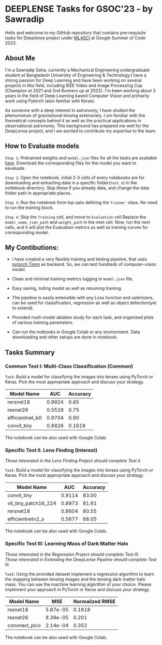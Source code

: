 # DEEPLENSE Tasks for GSOC'23 - by Sawradip

Hello and welcome to my GitHub repository that contains pre-requisite tasks for Deeplense project under [ML4SCI](https://ml4sci.org/) at Google Summer of Code 2023.

## About Me

I'm a Sawradip Saha, currently a Mechanical Engineering undergraduate student at Bangladesh University of  Engineering & Technology.I have a strong passion for Deep Learning and have been working on several projects in this field, including IEEE Video and Image Processing  Cup (Champion at 2021 and 2nd Runners up at 2022). I'm been working about 3 years in the field of Deep Learning based Computer Vision and primarily work using Pytorch (also familiar with Keras).

As someone with a deep interest in astronomy, I have studied the phenomenon of gravitational lensing extensively. I am familiar with the theoretical concepts behind it as well as the practical applications in observational astronomy. This background has prepared me well for the DeepLense project, and I am excited to contribute my expertise to the team.

## How to Evaluate models



`Step 1`: Pretrained weights and `model.json` files for all the tasks are available  [here](https://drive.google.com/drive/folders/1CsK2pvhiGBTdQaFJLR_aE3EjoCOAtoc3?usp=sharing).  Download the corresponding  files for the model you want to eavaluate.

`Step 2`: Open the notebook, initial  2-3  cells of every notebooks are for downloading and extracting data in a specific folder(`test_n`) in the nottebook directory. Skip these if you already data, and change the data folder path in appropriate places..

`Step 3`: Run the notebook from top upto  defining the `Trainer `class. No need to run the training block.

`Step 4`:  Skip the `Training` cell, and move to `Evaluation` cell.Replace the `model_name`, `json_path` and `weight_path` in the next cell. Now, run the next cells, and  it will plot the Evaluation metrics as   well as training curves for corresponding model.

## My Contibutions:

* I have created a very flexible training and testing pipeline, that uses [pytorch Timm](https://github.com/huggingface/pytorch-image-models)  as backend. So, we can test hundreds of computer-vision model.

* Clean and minimal training metrics logging in `model.json` file.

* Easy saving, loding  model as well as resuming training.

* The pipeline is easily extensible with any Loss function and optimizers, can be  used for  classification, regression as well as object  detection(yet to extend).

* Provided multi-model ablation study for each task, and organized plots of various training parameters.

* Can run the notbooks in Google Colab or any environment. Data downloading and other setups are done in notebook.


## Tasks Summary

### Common Test I: Multi-Class Classification (Common)

`Task`: Build a model for classifying the images into lenses using PyTorch or Keras. Pick the most appropriate approach and discuss your strategy.

| Model Name | AUC | Accuracy |
|------------|-----|----------|
| rersnet18    | 0.9924 | 0.85    |
| resnet26    | 0.5528 | 0.75     |
| efficientnet_b0 | 0.9704| 0.90  |
| convit_tiny   | 0.8826 | 0.1618  |

The notebook can be  also used with Google Colab.

### Specific Test II. Lens Finding (Interest)

*Those interested in the Lens Finding Project should complete Test II.*

`Task`: Build a model for classifying the images into lenses using PyTorch or Keras. Pick the most appropriate approach and discuss your strategy.

| Model Name | AUC | Accuracy |
|------------|-----|----------|
| convit_tiny   | 0.9114 | 83.00  |
| vit_tiny_patch16_224    | 0.8973 | 81.61     |
| rersnet18    | 0.8604 | 80.55    |
| efficientnetv2_s | 0.5677| 68.05  |

The notebook can be  also used with Google Colab.

### Specific Test III: Learning Mass of Dark Matter Halo 
*Those interested in the Regression Project should complete Test III.*\
*Those interested in Extending the DeepLense Pipeline should complete Test III.*

`Task`: Using the provided dataset implement a regression algorithm to learn the mapping between lensing images and the lensing dark matter halo mass. You can use the machine learning algorithm of your choice.  Please implement your approach in PyTorch or Keras and discuss your strategy.

| Model Name | MSE | Normalized RMSE |
|------------|-----|----------|
| resnet18    | 5.87e-05 | 0.1618     |
| resnet26    | 8.39e-05 | 0.201     |
| convnext_pico    | 2.14e-04| 0.352     |

The notebook can be  also used with Google Colab.







